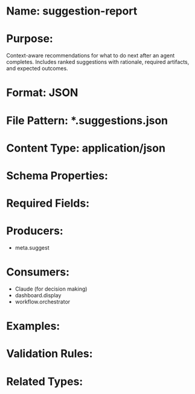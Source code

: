 # Name: suggestion-report

# Purpose:
Context-aware recommendations for what to do next after an agent completes. Includes ranked suggestions with rationale, required artifacts, and expected outcomes.

# Format: JSON

# File Pattern: *.suggestions.json

# Content Type: application/json

# Schema Properties:

# Required Fields:

# Producers:
- meta.suggest

# Consumers:
- Claude (for decision making)
- dashboard.display
- workflow.orchestrator

# Examples:

# Validation Rules:

# Related Types:
